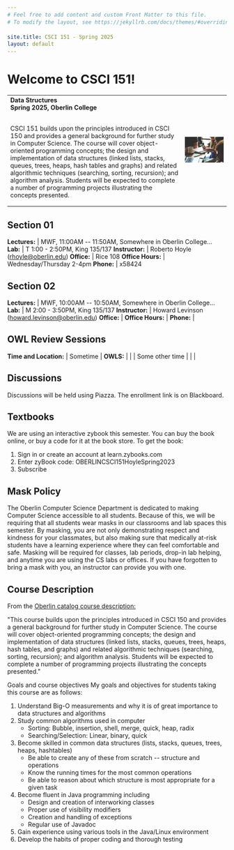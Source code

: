 ```yaml
---
# Feel free to add content and custom Front Matter to this file.
# To modify the layout, see https://jekyllrb.com/docs/themes/#overriding-theme-defaults

site.title: CSCI 151 - Spring 2025
layout: default
---
```


# Welcome to CSCI 151!

<table>
<tr>
<td>
<strong>Data Structures</strong><br/>
<strong>Spring 2025, Oberlin College</strong><br/><br/>

CSCI 151 builds upon the principles introduced in CSCI 150 and provides a general background for further study in Computer Science. The course will cover object-oriented programming concepts; the design and implementation of data structures (linked lists, stacks, queues, trees, heaps, hash tables and graphs) and related algorithmic techniques (searching, sorting, recursion); and algorithm analysis. Students will be expected to complete a number of programming projects illustrating the concepts presented.
</td>
<td>
<img src="images/startup-594090_1280.jpg"/>
</td>
</tr>
</table>

## Section 01

**Lectures:** | MWF, 11:00AM -- 11:50AM, Somewhere in Oberlin College...
**Lab:** | T 1:00 - 2:50PM, King 135/137
**Instructor:** | Roberto Hoyle (rhoyle@oberlin.edu)
**Office:** | Rice 108
**Office Hours:** | Wednesday/Thursday 2-4pm
**Phone:** | x58424

## Section 02

**Lectures:** | MWF, 10:00AM -- 10:50AM, Somewhere in Oberlin College...
**Lab:** | M 2:00 - 3:50PM, King 135/137
**Instructor:** | Howard Levinson (howard.levinson@oberlin.edu)
**Office:** | 
**Office Hours:** | 
**Phone:** | 

## OWL Review Sessions

**Time and Location:** | Sometime | **OWLS:** | |
| Some other time | | | 

## Discussions
Discussions will be held using Piazza.  The enrollment link is on Blackboard.  

## Textbooks
We are using an interactive zybook this semester. You can buy the book online, or buy a code for it at the book store. To get the book:

1. Sign in or create an account at learn.zybooks.com
1. Enter zyBook code: OBERLINCSCI151HoyleSpring2023
1. Subscribe



## Mask Policy
The Oberlin Computer Science Department is dedicated to making Computer Science accessible to all students.  Because of this, we will be requiring that all students wear masks in our classrooms and lab spaces this semester.  By masking, you are not only demonstrating respect and kindness for your classmates, but also making sure that medically at-risk students have a learning experience where they can feel comfortable and safe.  Masking will be required for classes, lab periods, drop-in lab helping, and anytime you are using the CS labs or offices.  If you have forgotten to bring a mask with you, an instructor can provide you with one.  


## Course Description

From the <a href="http://catalog.oberlin.edu/index.php?catoid=37">Oberlin catalog course description:</a> 

"This course builds upon the principles introduced in CSCI 150 and provides a general background for further study in Computer Science. The course will cover object-oriented programming concepts; the design and implementation of data structures (linked lists, stacks, queues, trees, heaps, hash tables, and graphs) and related algorithmic techniques (searching, sorting, recursion); and algorithm analysis. Students will be expected to complete a number of programming projects illustrating the concepts presented."

Goals and course objectives
My goals and objectives for students taking this course are as follows:

1. Understand Big-O measurements and why it is of great importance to data structures and algorithms
1. Study common algorithms used in computer
   	 * Sorting: Bubble, insertion, shell, merge, quick, heap, radix
	 * Searching/Selection: Linear, binary, quick
1. Become skilled in common data structures (lists, stacks, queues, trees, heaps, hashtables)
   	  * Be able to create any of these from scratch -- structure and operations
	  * Know the running times for the most common operations
	  * Be able to reason about which structure is most appropriate for a given task
1. Become fluent in Java programming including
   	  * Design and creation of interworking classes
	  * Proper use of visibility modifiers
	  * Creation and handling of exceptions
	  * Regular use of Javadoc
1. Gain experience using various tools in the Java/Linux environment
1. Develop the habits of proper coding and thorough testing


